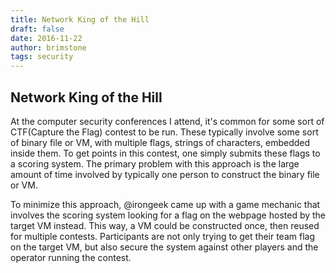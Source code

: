 ```yaml
---
title: Network King of the Hill
draft: false
date: 2016-11-22
author: brimstone
tags: security
---
```


## Network King of the Hill

At the computer security conferences I attend, it's common for some sort of
CTF(Capture the Flag) contest to be run. These typically involve some sort of
binary file or VM, with multiple flags, strings of characters, embedded inside
them. To get points in this contest, one simply submits these flags to a
scoring system. The primary problem with this approach is the large amount of
time involved by typically one person to construct the binary file or VM.

To minimize this approach, @irongeek came up with a game mechanic that involves
the scoring system looking for a flag on the webpage hosted by the target VM
instead. This way, a VM could be constructed once, then reused for multiple
contests. Participants are not only trying to get their team flag on the target
VM, but also secure the system against other players and the operator running
the contest.
